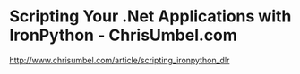 <!--
id: 250036532
link: http://kevinisom.info/post/250036532/scripting-your-net-applications-with-ironpython
slug: scripting-your-net-applications-with-ironpython
date: Fri Nov 20 2009 11:09:47 GMT+1300 (NZDT)
raw: {"blog_name":"kevinisom","id":250036532,"post_url":"http://kevinisom.info/post/250036532/scripting-your-net-applications-with-ironpython","slug":"scripting-your-net-applications-with-ironpython","type":"link","date":"2009-11-19 22:09:47 GMT","timestamp":1258668587,"state":"published","format":"html","reblog_key":"MfbSMevT","tags":[],"short_url":"http://tmblr.co/Zw68YyEvq4q","highlighted":[],"feed_item":"http://www.chrisumbel.com/article/scripting_ironpython_dlr","from_feed_id":"650234","note_count":0,"title":"Scripting Your .Net Applications with IronPython - ChrisUmbel.com","url":"http://www.chrisumbel.com/article/scripting_ironpython_dlr","description":""}
publish: 2009-11-020
tags: 
title: Scripting Your .Net Applications with IronPython - ChrisUmbel.com
-->


Scripting Your .Net Applications with IronPython - ChrisUmbel.com
=================================================================

<http://www.chrisumbel.com/article/scripting_ironpython_dlr>

